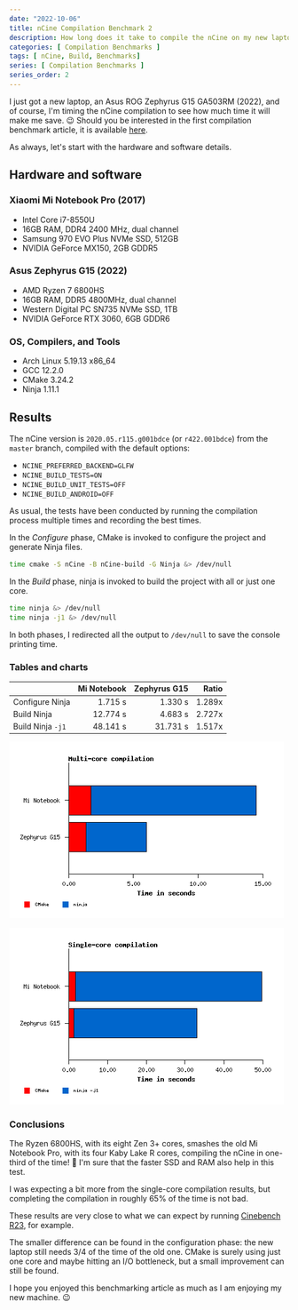 ```yaml
---
date: "2022-10-06"
title: nCine Compilation Benchmark 2
description: How long does it take to compile the nCine on my new laptop?
categories: [ Compilation Benchmarks ]
tags: [ nCine, Build, Benchmarks]
series: [ Compilation Benchmarks ]
series_order: 2
---
```


I just got a new laptop, an Asus ROG Zephyrus G15 GA503RM (2022), and of course, I'm timing the nCine compilation to see how much time it will make me save. :wink:
Should you be interested in the first compilation benchmark article, it is available [here](/2018-03-04-ncine-compilation-benchmark).

As always, let's start with the hardware and software details.

## Hardware and software

### Xiaomi Mi Notebook Pro (2017)

- Intel Core i7-8550U
- 16GB RAM, DDR4 2400 MHz, dual channel
- Samsung 970 EVO Plus NVMe SSD, 512GB
- NVIDIA GeForce MX150, 2GB GDDR5

### Asus Zephyrus G15 (2022)

- AMD Ryzen 7 6800HS
- 16GB RAM, DDR5 4800MHz, dual channel
- Western Digital PC SN735 NVMe SSD, 1TB
- NVIDIA GeForce RTX 3060, 6GB GDDR6

### OS, Compilers, and Tools

- Arch Linux 5.19.13 x86_64
- GCC 12.2.0
- CMake 3.24.2
- Ninja 1.11.1

## Results

The nCine version is `2020.05.r115.g001bdce` (or `r422.001bdce`) from the `master` branch, compiled with the default options:

- `NCINE_PREFERRED_BACKEND=GLFW`
- `NCINE_BUILD_TESTS=ON`
- `NCINE_BUILD_UNIT_TESTS=OFF`
- `NCINE_BUILD_ANDROID=OFF`

As usual, the tests have been conducted by running the compilation process multiple times and recording the best times.

In the _Configure_ phase, CMake is invoked to configure the project and generate Ninja files.

```bash
time cmake -S nCine -B nCine-build -G Ninja &> /dev/null
```

In the _Build_ phase, ninja is invoked to build the project with all or just one core.

```bash
time ninja &> /dev/null
time ninja -j1 &> /dev/null
```

In both phases, I redirected all the output to `/dev/null` to save the console printing time.

### Tables and charts

|                      | Mi Notebook | Zephyrus G15 | Ratio  |
| -------------------- | -----------:| ------------:|-------:|
| Configure Ninja      | 1.715 s     | 1.330 s      | 1.289x |
| Build Ninja          | 12.774 s    | 4.683 s      | 2.727x |
| Build Ninja `-j1`    | 48.141 s    | 31.731 s     | 1.517x |

![Ninja multi-core chart](/images/Zephyrus_ninja_multi_chart.png "Ninja multi-core chart")

![Ninja single-core chart](/images/Zephyrus_ninja_single_chart.png "Ninja single-core chart")

### Conclusions

The Ryzen 6800HS, with its eight Zen 3+ cores, smashes the old Mi Notebook Pro, with its four Kaby Lake R cores, compiling the nCine in one-third of the time! :muscle:
I'm sure that the faster SSD and RAM also help in this test.

I was expecting a bit more from the single-core compilation results, but completing the compilation in roughly 65% of the time is not bad.

These results are very close to what we can expect by running [Cinebench R23](https://www.cpu-monkey.com/en/compare_cpu-intel_core_i7_8550u-vs-amd_ryzen_7_6800hs), for example.

The smaller difference can be found in the configuration phase: the new laptop still needs 3/4 of the time of the old one. CMake is surely using just one core and maybe hitting an I/O bottleneck, but a small improvement can still be found.

I hope you enjoyed this benchmarking article as much as I am enjoying my new machine. :wink:
